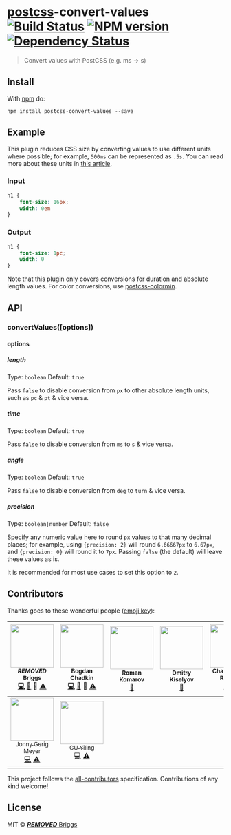 # [postcss][postcss]-convert-values [![Build Status](https://travis-ci.org/***REMOVED***-eb/postcss-convert-values.svg?branch=master)][ci] [![NPM version](https://badge.fury.io/js/postcss-convert-values.svg)][npm] [![Dependency Status](https://gemnasium.com/***REMOVED***-eb/postcss-convert-values.svg)][deps]

> Convert values with PostCSS (e.g. ms -> s)

## Install

With [npm](https://npmjs.org/package/postcss-convert-values) do:

```
npm install postcss-convert-values --save
```

## Example

This plugin reduces CSS size by converting values to use different units
where possible; for example, `500ms` can be represented as `.5s`. You can
read more about these units in [this article][csstricks].

### Input

```css
h1 {
    font-size: 16px;
    width: 0em
}
```

### Output

```css
h1 {
    font-size: 1pc;
    width: 0
}
```

Note that this plugin only covers conversions for duration and absolute length
values. For color conversions, use [postcss-colormin][colormin].

## API

### convertValues([options])

#### options

##### length

Type: `boolean`
Default: `true`

Pass `false` to disable conversion from `px` to other absolute length units,
such as `pc` & `pt` & vice versa.

##### time

Type: `boolean`
Default: `true`

Pass `false` to disable conversion from `ms` to `s` & vice versa.

##### angle

Type: `boolean`
Default: `true`

Pass `false` to disable conversion from `deg` to `turn` & vice versa.

##### precision

Type: `boolean|number`
Default: `false`

Specify any numeric value here to round `px` values to that many decimal places;
for example, using `{precision: 2}` will round `6.66667px` to `6.67px`, and
`{precision: 0}` will round it to `7px`. Passing `false` (the default) will
leave these values as is.

It is recommended for most use cases to set this option to `2`.


## Contributors

Thanks goes to these wonderful people ([emoji key](https://github.com/kentcdodds/all-contributors#emoji-key)):

<!-- ALL-CONTRIBUTORS-LIST:START - Do not remove or modify this section -->
| [<img src="https://avatars.githubusercontent.com/u/1282980?v=3" width="100px;"/><br /><sub>***REMOVED*** Briggs</sub>](http://***REMOVED***eb.info)<br />[💻](https://github.com/***REMOVED***-eb/postcss-convert-values/commits?author=***REMOVED***-eb) [📖](https://github.com/***REMOVED***-eb/postcss-convert-values/commits?author=***REMOVED***-eb) 👀 [⚠️](https://github.com/***REMOVED***-eb/postcss-convert-values/commits?author=***REMOVED***-eb) | [<img src="https://avatars.githubusercontent.com/u/5635476?v=3" width="100px;"/><br /><sub>Bogdan Chadkin</sub>](https://github.com/TrySound)<br />[💻](https://github.com/***REMOVED***-eb/postcss-convert-values/commits?author=TrySound) [📖](https://github.com/***REMOVED***-eb/postcss-convert-values/commits?author=TrySound) 👀 [⚠️](https://github.com/***REMOVED***-eb/postcss-convert-values/commits?author=TrySound) | [<img src="https://avatars.githubusercontent.com/u/177485?v=3" width="100px;"/><br /><sub>Roman Komarov</sub>](http://kizu.ru/en/)<br />[🐛](https://github.com/***REMOVED***-eb/postcss-convert-values/issues?q=author%3Akizu) | [<img src="https://avatars.githubusercontent.com/u/5103477?v=3" width="100px;"/><br /><sub>Dmitry Kiselyov</sub>](http://codepen.io/dmitrykiselyov)<br />[🐛](https://github.com/***REMOVED***-eb/postcss-convert-values/issues?q=author%3Admitrykiselyov) | [<img src="https://avatars.githubusercontent.com/u/5038030?v=3" width="100px;"/><br /><sub>Charlike Mike Reagent</sub>](http://www.tunnckocore.tk)<br />[💻](https://github.com/***REMOVED***-eb/postcss-convert-values/commits?author=tunnckoCore) [⚠️](https://github.com/***REMOVED***-eb/postcss-convert-values/commits?author=tunnckoCore) | [<img src="https://avatars.githubusercontent.com/u/815848?v=3" width="100px;"/><br /><sub>Vyacheslav Shebanov</sub>](https://github.com/Termina1)<br />[📖](https://github.com/***REMOVED***-eb/postcss-convert-values/commits?author=Termina1) | [<img src="https://avatars.githubusercontent.com/u/192323?v=3" width="100px;"/><br /><sub>Marek ‘saji’ Augustynowicz</sub>](http://twitter.com/saji_)<br />[💻](https://github.com/***REMOVED***-eb/postcss-convert-values/commits?author=marek-saji) [⚠️](https://github.com/***REMOVED***-eb/postcss-convert-values/commits?author=marek-saji) |
| :---: | :---: | :---: | :---: | :---: | :---: | :---: |
| [<img src="https://avatars.githubusercontent.com/u/552316?v=3" width="100px;"/><br /><sub>Jonny Gerig Meyer</sub>](www.oddbird.net)<br />[💻](https://github.com/***REMOVED***-eb/postcss-convert-values/commits?author=jgerigmeyer) [⚠️](https://github.com/***REMOVED***-eb/postcss-convert-values/commits?author=jgerigmeyer) | [<img src="https://avatars.githubusercontent.com/u/1726061?v=3" width="100px;"/><br /><sub>GU Yiling</sub>](http://lync.in/)<br />[💻](https://github.com/***REMOVED***-eb/postcss-convert-values/commits?author=Justineo) [⚠️](https://github.com/***REMOVED***-eb/postcss-convert-values/commits?author=Justineo) |
<!-- ALL-CONTRIBUTORS-LIST:END -->

This project follows the [all-contributors] specification. Contributions of
any kind welcome!

## License

MIT © [***REMOVED*** Briggs](http://***REMOVED***eb.info)


[all-contributors]: https://github.com/kentcdodds/all-contributors
[ci]:       https://travis-ci.org/***REMOVED***-eb/postcss-convert-values
[colormin]: https://github.com/***REMOVED***-eb/postcss-colormin
[deps]:     https://gemnasium.com/***REMOVED***-eb/postcss-convert-values
[npm]:      http://badge.fury.io/js/postcss-convert-values
[postcss]:  https://github.com/postcss/postcss

[csstricks]: https://css-tricks.com/the-lengths-of-css/
